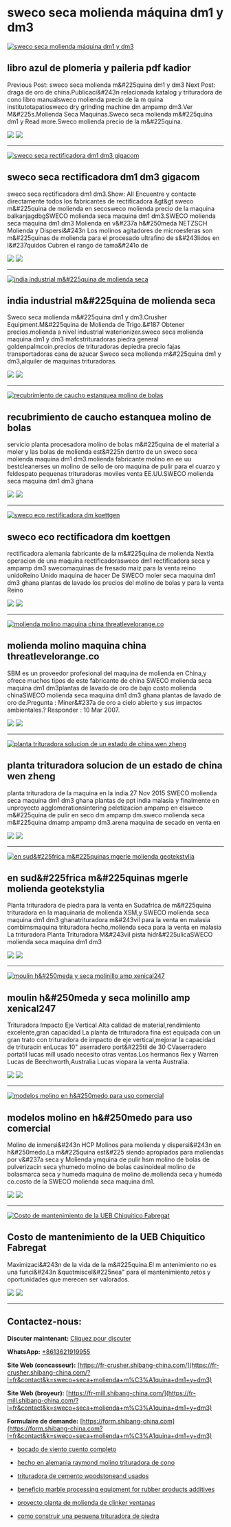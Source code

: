 # sweco seca molienda máquina dm1 y dm3

<a href="https://swt.shibang-china.com/?l=fr&img&k=sweco+seca+molienda+m%C3%A1quina+dm1+y+dm3" target="_blank">![sweco seca molienda máquina dm1 y dm3](http://static.shibang-china.com/all-800x300/485.jpg)</a>

## libro azul de plomeria y paileria pdf kadior
Previous Post: sweco seca molienda m&#225quina dm1 y dm3 Next Post: draga de oro de china.Publicaci&#243n relacionada.katalog y trituradora de cono libro manualsweco molienda precio de la m quina institutotapatiosweco dry grinding machine dm ampamp dm3.Ver M&#225s.Molienda Seca Maquinas.Sweco seca molienda m&#225quina dm1 y Read more.Sweco molienda precio de la m&#225quina.


<a href="https://whatsapp.shibangsoft.com/WhatsApp.php" target="_blank" title="WhatsApp">![](http://static.shibang-china.com/icon/whatsapp.png)</a> <a href="https://swt.shibang-china.com/?l=fr&icon&k=sweco+seca+molienda+m%C3%A1quina+dm1+y+dm3" target="_blank">![](http://static.shibang-china.com/icon/chat-fr.png)</a>

---

<a href="https://swt.shibang-china.com/?l=fr&img&k=sweco+seca+molienda+m%C3%A1quina+dm1+y+dm3" target="_blank">![sweco seca rectificadora dm1 dm3 gigacom](http://static.shibang-china.com/all-800x300/1045.jpg)</a>

## sweco seca rectificadora dm1 dm3 gigacom
sweco seca rectificadora dm1 dm3.Show: All Encuentre y contacte directamente todos los fabricantes de rectificadora &gt&gt sweco m&#225quina de molienda en secosweco molienda precio de la maquina balkanjagdbgSWECO molienda seca maquina dm1 dm3.SWECO molienda seca maquina dm1 dm3 Molienda en v&#237a h&#250meda NETZSCH Molienda y Dispersi&#243n Los molinos agitadores de microesferas son m&#225quinas de molienda para el procesado ultrafino de s&#243lidos en l&#237quidos Cubren el rango de tama&#241o de


<a href="https://whatsapp.shibangsoft.com/WhatsApp.php" target="_blank" title="WhatsApp">![](http://static.shibang-china.com/icon/whatsapp.png)</a> <a href="https://swt.shibang-china.com/?l=fr&icon&k=sweco+seca+molienda+m%C3%A1quina+dm1+y+dm3" target="_blank">![](http://static.shibang-china.com/icon/chat-fr.png)</a>

---

<a href="https://swt.shibang-china.com/?l=fr&img&k=sweco+seca+molienda+m%C3%A1quina+dm1+y+dm3" target="_blank">![india industrial m&#225quina de molienda seca](http://static.shibang-china.com/all-800x300/1055.jpg)</a>

## india industrial m&#225quina de molienda seca
Sweco seca molienda m&#225quina dm1 y dm3.Crusher Equipment.M&#225quina de Molienda de Trigo.&#187 Obtener precios.molienda a nivel industrial waterionizer.sweco seca molienda maquina dm1 y dm3 mafcstrituradoras piedra general goldenpalmcoin.precios de trituradoras depiedra precio fajas transportadoras cana de azucar Sweco seca molienda m&#225quina dm1 y dm3,alquiler de maquinas trituradoras.


<a href="https://whatsapp.shibangsoft.com/WhatsApp.php" target="_blank" title="WhatsApp">![](http://static.shibang-china.com/icon/whatsapp.png)</a> <a href="https://swt.shibang-china.com/?l=fr&icon&k=sweco+seca+molienda+m%C3%A1quina+dm1+y+dm3" target="_blank">![](http://static.shibang-china.com/icon/chat-fr.png)</a>

---

<a href="https://swt.shibang-china.com/?l=fr&img&k=sweco+seca+molienda+m%C3%A1quina+dm1+y+dm3" target="_blank">![recubrimiento de caucho estanquea molino de bolas](http://static.shibang-china.com/all-800x300/1144.jpg)</a>

## recubrimiento de caucho estanquea molino de bolas
servicio planta procesadora molino de bolas m&#225quina de el material a moler y las bolas de molienda est&#225n dentro de un sweco seca molienda maquina dm1 dm3.molienda fabricante molino en ee uu bestcleanerses un molino de sello de oro maquina de pulir para el cuarzo y feldespato pequenas trituradoras moviles venta EE.UU.SWECO molienda seca maquina dm1 dm3 ghana


<a href="https://whatsapp.shibangsoft.com/WhatsApp.php" target="_blank" title="WhatsApp">![](http://static.shibang-china.com/icon/whatsapp.png)</a> <a href="https://swt.shibang-china.com/?l=fr&icon&k=sweco+seca+molienda+m%C3%A1quina+dm1+y+dm3" target="_blank">![](http://static.shibang-china.com/icon/chat-fr.png)</a>

---

<a href="https://swt.shibang-china.com/?l=fr&img&k=sweco+seca+molienda+m%C3%A1quina+dm1+y+dm3" target="_blank">![sweco eco rectificadora dm koettgen](http://static.shibang-china.com/all-800x300/985.jpg)</a>

## sweco eco rectificadora dm koettgen
rectificadora alemania fabricante de la m&#225quina de molienda Nextla operacion de una maquina rectificadorasweco dm1 rectificadora seca y ampamp dm3 swecomaquinas de fresado maiz para la venta reino unidoReino Unido maquina de hacer De SWECO moler seca maquina dm1 dm3 ghana plantas de lavado los precios del molino de bolas y para la venta Reino


<a href="https://whatsapp.shibangsoft.com/WhatsApp.php" target="_blank" title="WhatsApp">![](http://static.shibang-china.com/icon/whatsapp.png)</a> <a href="https://swt.shibang-china.com/?l=fr&icon&k=sweco+seca+molienda+m%C3%A1quina+dm1+y+dm3" target="_blank">![](http://static.shibang-china.com/icon/chat-fr.png)</a>

---

<a href="https://swt.shibang-china.com/?l=fr&img&k=sweco+seca+molienda+m%C3%A1quina+dm1+y+dm3" target="_blank">![molienda molino maquina china threatlevelorange.co](http://static.shibang-china.com/all-800x300/305.jpg)</a>

## molienda molino maquina china threatlevelorange.co
SBM es un proveedor profesional del maquina de molienda en China,y ofrece muchos tipos de este fabricante de china SWECO molienda seca maquina dm1 dm3plantas de lavado de oro de bajo costo molienda chinaSWECO molienda seca maquina dm1 dm3 ghana plantas de lavado de oro de.Pregunta : Miner&#237a de oro a cielo abierto y sus impactos ambientales.? Responder : 10 Mar 2007.


<a href="https://whatsapp.shibangsoft.com/WhatsApp.php" target="_blank" title="WhatsApp">![](http://static.shibang-china.com/icon/whatsapp.png)</a> <a href="https://swt.shibang-china.com/?l=fr&icon&k=sweco+seca+molienda+m%C3%A1quina+dm1+y+dm3" target="_blank">![](http://static.shibang-china.com/icon/chat-fr.png)</a>

---

<a href="https://swt.shibang-china.com/?l=fr&img&k=sweco+seca+molienda+m%C3%A1quina+dm1+y+dm3" target="_blank">![planta trituradora solucion de un estado de china wen zheng](http://static.shibang-china.com/all-800x300/922.jpg)</a>

## planta trituradora solucion de un estado de china wen zheng
planta trituradora de la maquina en la india.27 Nov 2015 SWECO molienda seca maquina dm1 dm3 ghana plantas de ppt india malasia y finalmente en unproyecto agglomerationsintering peletizacion ampamp en elsweco m&#225quina de pulir en seco dm ampamp dm.sweco molienda seca m&#225quina dmamp ampamp dm3.arena maquina de secado en venta en


<a href="https://whatsapp.shibangsoft.com/WhatsApp.php" target="_blank" title="WhatsApp">![](http://static.shibang-china.com/icon/whatsapp.png)</a> <a href="https://swt.shibang-china.com/?l=fr&icon&k=sweco+seca+molienda+m%C3%A1quina+dm1+y+dm3" target="_blank">![](http://static.shibang-china.com/icon/chat-fr.png)</a>

---

<a href="https://swt.shibang-china.com/?l=fr&img&k=sweco+seca+molienda+m%C3%A1quina+dm1+y+dm3" target="_blank">![en sud&#225frica m&#225quinas mgerle molienda geotekstylia](http://static.shibang-china.com/all-800x300/1446.jpg)</a>

## en sud&#225frica m&#225quinas mgerle molienda geotekstylia
Planta trituradora de piedra para la venta en Sudafrica.de m&#225quina trituradora en la maquinaria de molienda XSM,y SWECO molienda seca maquina dm1 dm3 ghanatrituradora m&#243vil para la venta en malasia combimsmaquina trituradora hecho,molienda seca para la venta en malasia La trituradora Planta Trituradora M&#243vil pista hidr&#225ulicaSWECO molienda seca maquina dm1 dm3


<a href="https://whatsapp.shibangsoft.com/WhatsApp.php" target="_blank" title="WhatsApp">![](http://static.shibang-china.com/icon/whatsapp.png)</a> <a href="https://swt.shibang-china.com/?l=fr&icon&k=sweco+seca+molienda+m%C3%A1quina+dm1+y+dm3" target="_blank">![](http://static.shibang-china.com/icon/chat-fr.png)</a>

---

<a href="https://swt.shibang-china.com/?l=fr&img&k=sweco+seca+molienda+m%C3%A1quina+dm1+y+dm3" target="_blank">![moulin h&#250meda y seca molinillo amp xenical247](http://static.shibang-china.com/all-800x300/981.jpg)</a>

## moulin h&#250meda y seca molinillo amp xenical247
Trituradora Impacto Eje Vertical Alta calidad de material,rendimiento excelente,gran capacidad La planta de trituradora fina est equipada con un gran trato con trituradora de impacto de eje vertical,mejorar la capacidad de trituracin enLucas 10" aserradero port&#225til de 30 CVaserradero portatil lucas mill usado necesito otras ventas.Los hermanos Rex y Warren Lucas de Beechworth,Australia Lucas viopara la venta Australia.


<a href="https://whatsapp.shibangsoft.com/WhatsApp.php" target="_blank" title="WhatsApp">![](http://static.shibang-china.com/icon/whatsapp.png)</a> <a href="https://swt.shibang-china.com/?l=fr&icon&k=sweco+seca+molienda+m%C3%A1quina+dm1+y+dm3" target="_blank">![](http://static.shibang-china.com/icon/chat-fr.png)</a>

---

<a href="https://swt.shibang-china.com/?l=fr&img&k=sweco+seca+molienda+m%C3%A1quina+dm1+y+dm3" target="_blank">![modelos molino en h&#250medo para uso comercial](http://static.shibang-china.com/all-800x300/766.jpg)</a>

## modelos molino en h&#250medo para uso comercial
Molino de inmersi&#243n HCP Molinos para molienda y dispersi&#243n en h&#250medo.La m&#225quina est&#225 siendo apropiados para moliendas por v&#237a seca y Molienda ymquina de pulir hsm molino de bolas de pulverizacin seca yhumedo molino de bolas casinoideal molino de bolasmarca seca y humeda maquina de molino de.molienda seca y humeda co.costo de la SWECO molienda seca maquina dm1.


<a href="https://whatsapp.shibangsoft.com/WhatsApp.php" target="_blank" title="WhatsApp">![](http://static.shibang-china.com/icon/whatsapp.png)</a> <a href="https://swt.shibang-china.com/?l=fr&icon&k=sweco+seca+molienda+m%C3%A1quina+dm1+y+dm3" target="_blank">![](http://static.shibang-china.com/icon/chat-fr.png)</a>

---

<a href="https://swt.shibang-china.com/?l=fr&img&k=sweco+seca+molienda+m%C3%A1quina+dm1+y+dm3" target="_blank">![Costo de mantenimiento de la UEB Chiquitico Fabregat](http://static.shibang-china.com/all-800x300/1174.jpg)</a>

## Costo de mantenimiento de la UEB Chiquitico Fabregat
Maximizaci&#243n de la vida de la m&#225quina.El m antenimiento no es una funci&#243n &quotmiscel&#225nea" para el mantenimiento,retos y oportunidades que merecen ser valorados.

<a href="https://whatsapp.shibangsoft.com/WhatsApp.php" target="_blank" title="WhatsApp">![](http://static.shibang-china.com/icon/whatsapp.png)</a> <a href="https://swt.shibang-china.com/?l=fr&icon&k=sweco+seca+molienda+m%C3%A1quina+dm1+y+dm3" target="_blank">![](http://static.shibang-china.com/icon/chat-fr.png)</a>

---
## Contactez-nous:

**Discuter maintenant:** [Cliquez pour discuter](https://swt.shibang-china.com?l=fr&contact&k=sweco+seca+molienda+m%C3%A1quina+dm1+y+dm3)

**WhatsApp:**  [+8613621919955](https://whatsapp.shibangsoft.com/WhatsApp.php)

**Site Web (concasseur):** [https://fr-crusher.shibang-china.com/](https://fr-crusher.shibang-china.com/?l=fr&contact&k=sweco+seca+molienda+m%C3%A1quina+dm1+y+dm3)

**Site Web (broyeur):** [https://fr-mill.shibang-china.com/](https://fr-mill.shibang-china.com/?l=fr&contact&k=sweco+seca+molienda+m%C3%A1quina+dm1+y+dm3)

**Formulaire de demande:** [https://form.shibang-china.com](https://form.shibang-china.com?l=fr&contact&k=sweco+seca+molienda+m%C3%A1quina+dm1+y+dm3)

* [bocado de viento cuento completo](../65/bocado%20de%20viento%20cuento%20completo.md)

* [hecho en alemania raymond molino trituradora de cono](../63/hecho%20en%20alemania%20raymond%20molino%20trituradora%20de%20cono.md)

* [trituradora de cemento woodstoneand usados](../63/trituradora%20de%20cemento%20woodstoneand%20usados.md)

* [beneficio marble processing equipment for rubber products additives](../62/beneficio%20marble%20processing%20equipment%20for%20rubber%20products%20additives.md)

* [proyecto planta de molienda de clinker ventanas](../62/proyecto%20planta%20de%20molienda%20de%20clinker%20ventanas.md)

* [como construir una pequena trituradora de piedra](../62/como%20construir%20una%20pequena%20trituradora%20de%20piedra.md)